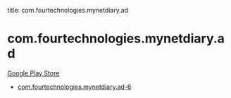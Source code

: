title: com.fourtechnologies.mynetdiary.ad
# com.fourtechnologies.mynetdiary.ad


[Google Play Store](https://play.google.com/store/apps/details?id=com.fourtechnologies.mynetdiary.ad)


* [com.fourtechnologies.mynetdiary.ad-6](./com.fourtechnologies.mynetdiary.ad-6/)